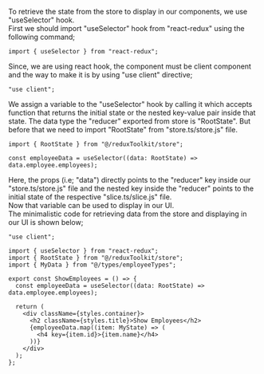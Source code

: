 To retrieve the state from the store to display in our components, we use "useSelector" hook.
<br> First we should import "useSelector" hook from "react-redux" using the following command;

```
import { useSelector } from "react-redux";
```

Since, we are using react hook, the component must be client component and the way to make it is by using "use client" directive;

```
"use client";
```

We assign a variable to the "useSelector" hook by calling it which accepts function that returns the initial state or the nested key-value pair inside that state. The data type the "reducer" exported from store is "RootState". But before that we need to import "RootState" from "store.ts/store.js" file.

```
import { RootState } from "@/reduxToolkit/store";

const employeeData = useSelector((data: RootState) => data.employee.employees);
```

Here, the props (i.e; "data") directly points to the "reducer" key inside our "store.ts/store.js" file and the nested key inside the "reducer" points to the initial state of the respective "slice.ts/slice.js" file.
<br> Now that variable can be used to display in our UI.
<br> The minimalistic code for retrieving data from the store and displaying in our UI is shown below;

```
"use client";

import { useSelector } from "react-redux";
import { RootState } from "@/reduxToolkit/store";
import { MyData } from "@/types/employeeTypes";

export const ShowEmployees = () => {
  const employeeData = useSelector((data: RootState) => data.employee.employees);

  return (
    <div className={styles.container}>
      <h2 className={styles.title}>Show Employees</h2>
      {employeeData.map((item: MyState) => (
        <h4 key={item.id}>{item.name}</h4>
      ))}
    </div>
  );
};
```
